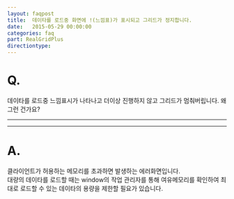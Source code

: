 ```yaml
---
layout: faqpost
title:  데이타를 로드중 화면에 !(느낌표)가 표시되고 그리드가 정지합니다.
date:   2015-05-29 00:00:00
categories: faq
part: RealGridPlus
directiontype: 
---
```


# Q.

데이타를 로드중 느낌표시가 나타나고 더이상 진행하지 않고 그리드가 멈춰버립니다. 왜그런 건가요?

---
***

# A.

클라이언트가 허용하는 메모리를 초과하면 발생하는 에러화면입니다.  
대량의 데이타를 로드할 때는 window의 작업 관리자를 통해 여유메모리를 확인하여 최대로 로드할 수 있는 데이타의 용량을 제한할 필요가 있습니다.
